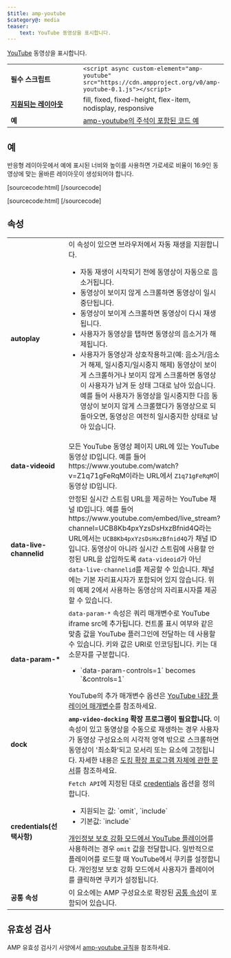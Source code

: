 ```yaml
---
$title: amp-youtube
$category@: media
teaser:
    text: YouTube 동영상을 표시합니다.
---
```



<!--
       Copyright 2016 The AMP HTML Authors. All Rights Reserved.

       Licensed under the Apache License, Version 2.0 (the "License");
     you may not use this file except in compliance with the License.
     You may obtain a copy of the License at

     http://www.apache.org/licenses/LICENSE-2.0

     Unless required by applicable law or agreed to in writing, software
     distributed under the License is distributed on an "AS-IS" BASIS,
     WITHOUT WARRANTIES OR CONDITIONS OF ANY KIND, either express or implied.
     See the License for the specific language governing permissions and
     limitations under the License.
-->



[YouTube](https://www.youtube.com/) 동영상을 표시합니다.

<table>
  <tr>
    <td width="40%"><strong>필수 스크립트</strong></td>
    <td><code>&lt;script async custom-element="amp-youtube" src="https://cdn.ampproject.org/v0/amp-youtube-0.1.js">&lt;/script></code></td>
  </tr>
  <tr>
    <td class="col-fourty"><strong><a href="../../../documentation/guides-and-tutorials/develop/style_and_layout/control_layout.md">지원되는 레이아웃</a></strong></td>
    <td>fill, fixed, fixed-height, flex-item, nodisplay, responsive</td>
  </tr>
  <tr>
    <td width="40%"><strong>예</strong></td>
    <td><a href="https://ampbyexample.com/components/amp-youtube/">amp-youtube의 주석이 포함된 코드 예</a></td>
  </tr>
</table>


## 예 <a name="example"></a>

반응형 레이아웃에서 예에 표시된 너비와 높이를 사용하면 가로세로 비율이 16:9인 동영상에 맞는 올바른 레이아웃이 생성되어야 합니다.

[sourcecode:html]
<amp-youtube
    data-videoid="mGENRKrdoGY"
    layout="responsive"
    width="480" height="270"></amp-youtube>
  [/sourcecode]

  [sourcecode:html]
  <amp-youtube
      id="myLiveChannel"
      data-live-channelid="UCB8Kb4pxYzsDsHxzBfnid4Q"
      width="358"
      height="204"
      layout="responsive">
    <amp-img
      src="https://i.ytimg.com/vi/Wm1fWz-7nLQ/hqdefault_live.jpg"
      placeholder
      layout="fill"
      />
  </amp-youtube>
  [/sourcecode]

## 속성 <a name="attributes"></a>

<table>
  <tr>
    <td width="40%"><strong>autoplay</strong></td>
    <td>이 속성이 있으면 브라우저에서 자동 재생을 지원합니다.
      <ul>
        <li>자동 재생이 시작되기 전에 동영상이 자동으로 음소거됩니다.
        </li>
        <li>동영상이 보이지 않게 스크롤하면 동영상이 일시중단됩니다.
        </li>
        <li>동영상이 보이게 스크롤하면 동영상이 다시 재생됩니다.
        </li>
        <li>사용자가 동영상을 탭하면 동영상의 음소거가 해제됩니다.
        </li>
        <li>사용자가 동영상과 상호작용하고(예: 음소거/음소거 해제, 일시중지/일시중지 해제) 동영상이 보이게 스크롤하거나 보이지 않게 스크롤하면 동영상이 사용자가 남겨 둔 상태 그대로 남아 있습니다. 예를 들어 사용자가 동영상을 일시중지한 다음 동영상이 보이지 않게 스크롤했다가 동영상으로 되돌아오면, 동영상은 여전히 일시중지한 상태로 남아 있습니다.
        </li>
      </ul></td>
    </tr>
    <tr>
      <td width="40%"><strong>data-videoid</strong></td>
      <td>모든 YouTube 동영상 페이지 URL에 있는 YouTube 동영상 ID입니다.
          예를 들어 https://www.youtube.com/watch?v=Z1q71gFeRqM이라는 URL에서 <code>Z1q71gFeRqM</code>이 동영상 ID입니다.</td>
      </tr>
      <tr>
        <td width="40%"><strong>data-live-channelid</strong></td>
        <td>안정된 실시간 스트림 URL을 제공하는 YouTube 채널 ID입니다. 예를 들어 https://www.youtube.com/embed/live_stream?channel=UCB8Kb4pxYzsDsHxzBfnid4Q라는 URL에서는 <code>UCB8Kb4pxYzsDsHxzBfnid4Q</code>가 채널 ID입니다. 동영상이 아니라 실시간 스트림에 사용할 안정된 URL을 삽입하도록 <code>data-videoid</code>가 아닌 <code>data-live-channelid</code>를 제공할 수 있습니다. 채널에는 기본 자리표시자가 포함되어 있지 않습니다. 위의 예제 2에서 사용하는 동영상의 자리표시자를 제공할 수 있습니다.</td>
      </tr>
      <tr>
        <td width="40%"><strong>data-param-*</strong></td>
        <td><code>data-param-*</code> 속성은 쿼리 매개변수로 YouTube iframe src에 추가됩니다. 컨트롤 표시 여부와 같은 맞춤 값을 YouTube 플러그인에 전달하는 데 사용할 수 있습니다.
            키와 값은 URI로 인코딩됩니다. 키는 대소문자를 구분합니다.
            <ul>
            <li>`data-param-controls=1` becomes `&amp;controls=1`</li>
          </ul>
          YouTube의 추가 매개변수 옵션은 <a href="https://developers.google.com/youtube/player_parameters">YouTube 내장 플레이어 매개변수</a>를 참조하세요.
        </td>
      </tr>
      <tr>
        <td width="40%"><strong>dock</strong></td>
        <td><strong><code>amp-video-docking</code> 확장 프로그램이 필요합니다.</strong> 이 속성이 있고 동영상을 수동으로 재생하는 경우 사용자가 동영상 구성요소의 시각적 영역 밖으로 스크롤하면 동영상이 '최소화'되고 모서리 또는 요소에 고정됩니다.
            자세한 내용은 <a href="amp-video-docking.md">도킹 확장 프로그램 자체에 관한 문서</a>를 참조하세요.</td>
        </tr>
        <tr>
          <td width="40%"><strong>credentials(선택사항)</strong></td>
          <td><code>Fetch API</code>에 지정된 대로 <a href="https://fetch.spec.whatwg.org/">credentials</a> 옵션을 정의합니다.
            <ul>
              <li>지원되는 값: `omit`, `include`</li>
              <li>기본값: `include`</li>
            </ul>
            <a href="http://www.google.com/support/youtube/bin/answer.py?answer=141046">개인정보 보호 강화 모드에서 YouTube 플레이어</a>를 사용하려는 경우 <code>omit</code> 값을 전달합니다.
                일반적으로 플레이어를 로드할 때 YouTube에서 쿠키를 설정합니다. 개인정보 보호 강화 모드에서 사용자가 플레이어를 클릭하면 쿠키가 설정됩니다.</td>
            </tr>
            <tr>
              <td width="40%"><strong>공통 속성</strong></td>
              <td>이 요소에는 AMP 구성요소로 확장된 <a href="../../../documentation/guides-and-tutorials/learn/common_attributes.md">공통 속성</a>이 포함되어 있습니다.</td>
            </tr>
          </table>

## 유효성 검사 <a name="validation"></a>

AMP 유효성 검사기 사양에서 [amp-youtube 규칙](https://github.com/ampproject/amphtml/blob/main/extensions/amp-youtube/validator-amp-youtube.protoascii)을 참조하세요.
